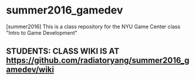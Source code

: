 # summer2016_gamedev
[summer2016] This is a class repository for the NYU Game Center class "Intro to Game Development"

## STUDENTS: CLASS WIKI IS AT https://github.com/radiatoryang/summer2016_gamedev/wiki
